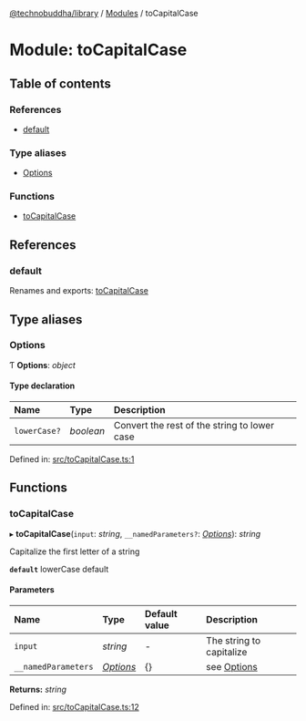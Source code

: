 [@technobuddha/library](../..) / [Modules](../Modules.md) / toCapitalCase

# Module: toCapitalCase

## Table of contents

### References

- [default](tocapitalcase.md#default)

### Type aliases

- [Options](tocapitalcase.md#options)

### Functions

- [toCapitalCase](tocapitalcase.md#tocapitalcase)

## References

### default

Renames and exports: [toCapitalCase](tocapitalcase.md#tocapitalcase)

## Type aliases

### Options

Ƭ **Options**: *object*

#### Type declaration

| Name | Type | Description |
| :------ | :------ | :------ |
| `lowerCase?` | *boolean* | Convert the rest of the string to lower case |

Defined in: [src/toCapitalCase.ts:1](../../src/toCapitalCase.ts#L1)

## Functions

### toCapitalCase

▸ **toCapitalCase**(`input`: *string*, `__namedParameters?`: [*Options*](tocapitalcase.md#options)): *string*

Capitalize the first letter of a string

**`default`** lowerCase default

#### Parameters

| Name | Type | Default value | Description |
| :------ | :------ | :------ | :------ |
| `input` | *string* | - | The string to capitalize |
| `__namedParameters` | [*Options*](tocapitalcase.md#options) | {} | see [Options](tocapitalcase.md#options) |

**Returns:** *string*

Defined in: [src/toCapitalCase.ts:12](../../src/toCapitalCase.ts#L12)
